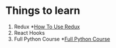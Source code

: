 # Things to learn

1. Redux
  *[How To Use Redux]("https://www.freecodecamp.org/news/how-to-use-redux-in-reactjs-with-real-life-examples-687ab4441b85/")
2. React Hooks
3. Full Python Course
  *[Full Python Course]("https://www.youtube.com/watch?v=8DvywoWv6fI")
  